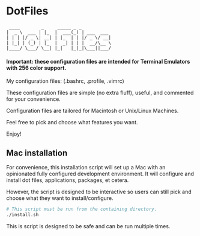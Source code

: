 DotFiles
========

```
 ____        _     _____ _ _
|  _ \  ___ | |_  |  ___(_) | ___  ___
| | | |/ _ \| __| | |_  | | |/ _ \/ __|
| |_| | (_) | |_  |  _| | | |  __/\__ \
|____/ \___/ \__| |_|   |_|_|\___||___/
```

#### Important: these configuration files are intended for Terminal Emulators with 256 color support. ####

My configuration files: (.bashrc, .profile, .vimrc)

These configuration files are simple (no extra fluff), useful, and commented for your convenience.  

Configuration files are tailored for Macintosh or Unix/Linux Machines.

Feel free to pick and choose what features you want.

Enjoy!

## Mac installation

For convenience, this installation script will set up a Mac with an opinionated fully configured development environment.
It will configure and install dot files, applications, packages, et cetera.

However, the script is designed to be interactive so users can still pick and choose what they want
to install/configure.

```bash
# This script must be run from the containing directory.
./install.sh
```

This is script is designed to be safe and can be run multiple times.
